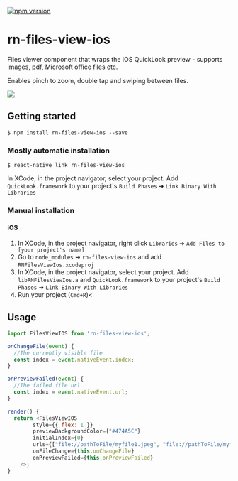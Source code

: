 [![npm version](https://badge.fury.io/js/rn-files-view-ios.svg)](https://badge.fury.io/js/rn-files-view-ios)

# rn-files-view-ios
Files viewer component that wraps the iOS QuickLook preview - supports images, pdf, Microsoft office files etc.

Enables pinch to zoom, double tap and swiping between files.

![](https://media.giphy.com/media/1xVfIzYZ9wt7wD3afK/giphy.gif)

## Getting started

`$ npm install rn-files-view-ios --save`

### Mostly automatic installation

`$ react-native link rn-files-view-ios`

In XCode, in the project navigator, select your project. Add `QuickLook.framework` to your project's `Build Phases` ➜ `Link Binary With Libraries`

### Manual installation


#### iOS

1. In XCode, in the project navigator, right click `Libraries` ➜ `Add Files to [your project's name]`
2. Go to `node_modules` ➜ `rn-files-view-ios` and add `RNFilesViewIos.xcodeproj`
3. In XCode, in the project navigator, select your project. Add `libRNFilesViewIos.a` and `QuickLook.framework` to your project's `Build Phases` ➜ `Link Binary With Libraries`
4. Run your project (`Cmd+R`)<


## Usage
```javascript
import FilesViewIOS from 'rn-files-view-ios';

onChangeFile(event) {
  //The currently visible file
  const index = event.nativeEvent.index;
}

onPreviewFailed(event) {
  //The failed file url
  const index = event.nativeEvent.url;
}

render() {
  return <FilesViewIOS
		style={{ flex: 1 }}
		previewBackgroundColor={"#474A5C"}
		initialIndex={0}
		urls={["file://pathToFile/myfile1.jpeg", "file://pathToFile/myfile2.pdf", "file://pathToFile/myfile3.docx"]}
		onFileChange={this.onChangeFile}
		onPreviewFailed={this.onPreviewFailed}
	/>;
}
```
  
